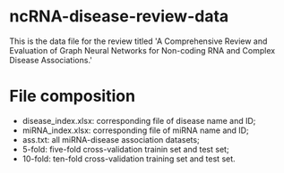 # ncRNA-disease-review-data
This is the data file for the review titled 'A Comprehensive Review and Evaluation of Graph Neural Networks for Non-coding RNA and Complex Disease Associations.'

# File composition

- disease_index.xlsx: corresponding file of disease name and ID;
- miRNA_index.xlsx: corresponding file of miRNA name and ID;
- ass.txt: all miRNA-disease association datasets;
- 5-fold: five-fold cross-validation trainin set and test set;
- 10-fold: ten-fold cross-validation training set and test set.
